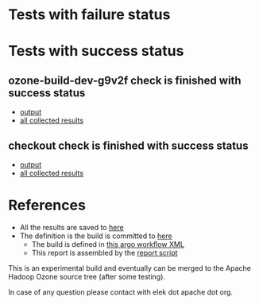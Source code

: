 # Tests with failure status


# Tests with success status

## ozone-build-dev-g9v2f check is finished with success status

   * [output](https://raw.githubusercontent.com/elek/ozone-ci-q4/master/ozone/ozone-build-dev-g9v2f/ozone-build-dev-g9v2f/output.log)
   * [all collected results](https://github.com/elek/ozone-ci-q4/tree/master/ozone/ozone-build-dev-g9v2f/ozone-build-dev-g9v2f)


## checkout check is finished with success status

   * [output](https://raw.githubusercontent.com/elek/ozone-ci-q4/master/ozone/ozone-build-dev-g9v2f/checkout/output.log)
   * [all collected results](https://github.com/elek/ozone-ci-q4/tree/master/ozone/ozone-build-dev-g9v2f/checkout)




# References

 * All the results are saved to [here](https://github.com/elek/ozone-ci-q4/tree/master/ozone/ozone-build-dev-g9v2f/)
 * The definition is the build is committed to [here](https://github.com/elek/argo-ozone)
    * The build is defined in [this argo workflow XML](https://github.com/elek/argo-ozone/blob/master/ozone-build.yaml)
    * This report is assembled by the [report script](https://github.com/elek/argo-ozone/blob/master/scripts/report.sh)

This is an experimental build and eventually can be merged to the Apache Hadoop Ozone source tree (after some testing).

In case of any question please contact with elek dot apache dot org.
